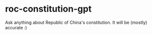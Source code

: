 # roc-constitution-gpt
Ask anything about Republic of China's constitution. It will be (mostly) accurate :)

